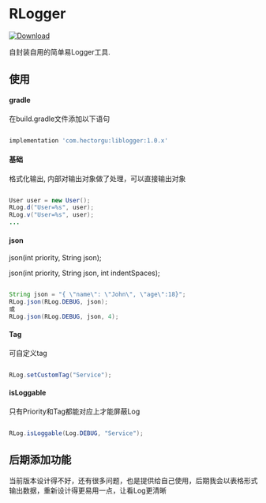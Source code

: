 # RLogger

[![Download][jcenter-svg]][jcenter-link]

自封装自用的简单易Logger工具.

## 使用

#### gradle

在build.gradle文件添加以下语句

```gradle

implementation 'com.hectorgu:liblogger:1.0.x'

```

#### 基础

格式化输出, 内部对输出对象做了处理，可以直接输出对象

```java

User user = new User();
RLog.d("User=%s", user);
RLog.v("User=%s", user);
...
```

#### json

json(int priority, String json);

json(int priority, String json, int indentSpaces);

```java

String json = "{ \"name\": \"John\", \"age\":18}";
RLog.json(RLog.DEBUG, json);
或
RLog.json(RLog.DEBUG, json, 4);

```

#### Tag

可自定义tag

```java

RLog.setCustomTag("Service");

```

#### isLoggable

只有Priority和Tag都能对应上才能屏蔽Log

```java

RLog.isLoggable(Log.DEBUG, "Service");

```

## 后期添加功能

当前版本设计得不好，还有很多问题，也是提供给自己使用，后期我会以表格形式输出数据，重新设计得更易用一点，让看Log更清晰

[jcenter-svg]: https://api.bintray.com/packages/hectorgu/maven/liblogger/images/download.svg?version=1.0.4
[jcenter-link]: https://bintray.com/hectorgu/maven/liblogger/1.0.4/link
